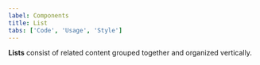```yaml
---
label: Components
title: List
tabs: ['Code', 'Usage', 'Style']
---
```


<page-intro>**Lists** consist of related content grouped together and organized vertically.</page-intro>

<component 
    name="Ordered List"
    component="list" 
    variation="list--ordered"
    codepen="MOEWEP"
    hasReactVersion="true"
    >
</component>

<component 
    name="Unordered List"
    component="list" 
    variation="list"
    codepen="JOrjOj"
    hasReactVersion="true"
    >
</component>
<component-docs component="list"></component-docs>
